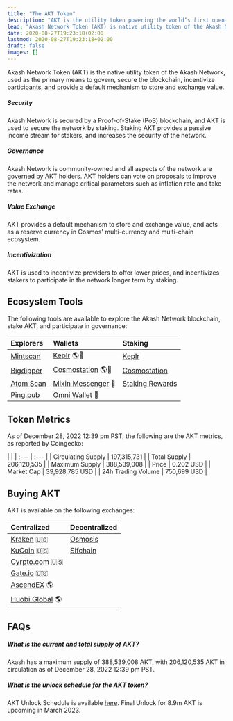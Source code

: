```yaml
---
title: "The AKT Token"
description: "AKT is the utility token powering the world’s first open-source cloud."
lead: "Akash Network Token (AKT) is native utility token of the Akash Network, used as the primary means to govern, secure the blockchain, incentivize participants, and provide a default mechanism to store and exchange value."
date: 2020-08-27T19:23:18+02:00
lastmod: 2020-08-27T19:23:18+02:00
draft: false
images: []
---
```


Akash Network Token (AKT) is the native utility token of the Akash Network, used as the primary means to govern, secure the blockchain, incentivize participants, and provide a default mechanism to store and exchange value.

##### Security

Akash Network is secured by a Proof-of-Stake (PoS) blockchain, and AKT is used to secure the network by staking. Staking AKT provides a passive income stream for stakers, and increases the security of the network.

##### Governance

Akash Network is community-owned and all aspects of the network are governed by AKT holders. AKT holders can vote on proposals to improve the network and manage critical parameters such as inflation rate and take rates.

##### Value Exchange

AKT provides a default mechanism to store and exchange value, and acts as a reserve currency in Cosmos' multi-currency and multi-chain ecosystem.

##### Incentivization

AKT is used to incentivize providers to offer lower prices, and incentivizes stakers to participate in the network longer term by staking.


## Ecosystem Tools

The following tools are available to explore the Akash Network blockchain, stake AKT, and participate in governance:

| Explorers | Wallets | Staking
| :--- | :--- | :--- |
| [Mintscan](https://mintscan.io/akash) | [Keplr](https://wallet.keplr.app/#/akash) 🌎📱 | [Keplr](https://wallet.keplr.app/chains/akash) |
| [Bigdipper](https://forbole.com/akash) | [Cosmostation](https://wallet.cosmostation.io/#/akash) 🌎📱 | [Cosmostation](https://wallet.cosmostation.io/#/akash) |
| [Atom Scan](https://atomscan.io/akash) | [Mixin Messenger](https://mixin.one/messenger) 📱 | [Staking Rewards](https://www.stakingrewards.com/earn/akash/) |
| [Ping.pub](https://ping.pub/akash) | [Omni Wallet](https://omni.app) 📱|


## Token Metrics

As of December 28, 2022 12:39 pm PST, the following are the AKT metrics, as reported by Coingecko:

| |
| :--- | :--- |
| Circulating Supply | 197,315,731 |
| Total Supply | 206,120,535 |
| Maximum Supply | 388,539,008 |
| Price | 0.202 USD |
| Market Cap | 39,928,785 USD |
| 24h Trading Volume | 750,699 USD |

## Buying AKT

AKT is available on the following exchanges:

| Centralized | Decentralized
| :--- | :--- |
| [Kraken](https://www.kraken.com/prices/akash-network?quote=usd) 🇺🇸 | [Osmosis](https://info.osmosis.zone/token/AKT)
| [KuCoin](https://www.kucoin.com/trade/AKT-USDT) 🇺🇸 | [Sifchain](https://app.sifchain.finance/swap?input=akt)
| [Cyrpto.com](https://crypto.com/exchange/akt_usdt) 🇺🇸 |
| [Gate.io](https://www.gate.io/trade/AKT_USDT) 🇺🇸 | 
| [AscendEX](https://www.ascendex.com/en/trade/spot/akt_usdt) 🌎 | 
| [Huobi Global](https://www.huobi.com/en-us/exchange/akt_usdt/) 🌎 |


## FAQs

##### What is the current and total supply of AKT?

Akash has a maximum supply of 388,539,008 AKT, with 206,120,535 AKT in circulation as of December 28, 2022 12:39 pm PST.

##### What is the unlock schedule for the AKT token?

AKT Unlock Schedule is available [here](https://docs.google.com/spreadsheets/d/1MUULetp59lgNq0z4ckVI51QdtMGvqtKOW8wRfX5R8yY/edit#gid=2130333819). Final Unlock for 8.9m AKT is upcoming in March 2023.
